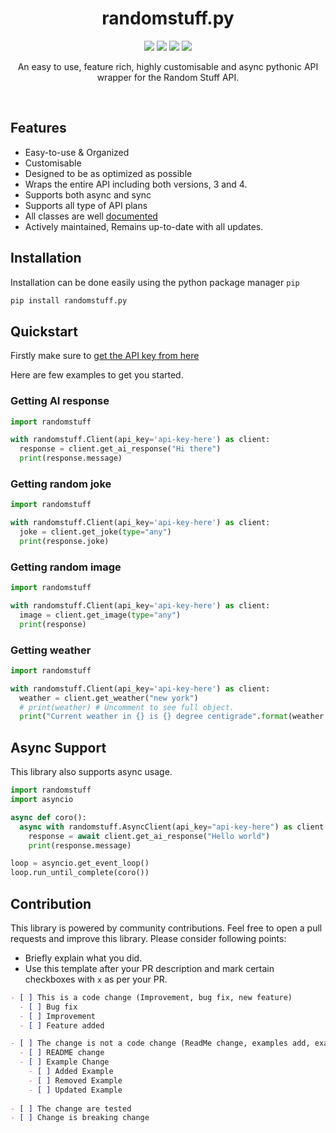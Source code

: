 <div>
  <h1 align='center'>
    randomstuff.py
  </h1>
</div>
<div>
  <p align='center'>
    <img src=https://img.shields.io/pypi/dm/randomstuff.py?color=success&label=PyPi%20Downloads&style=flat-square>
    <img src=https://img.shields.io/github/issues/nerdguyahmad/randomstuff.py?color=success&label=Active%20Issues&style=flat-square>
    <img src=https://img.shields.io/badge/License-MIT-informational>
    <img src=https://img.shields.io/badge/Stable_Version-1.6.0-informational>
  </p>
  <p align='center'>
    An easy to use, feature rich, highly customisable and async pythonic API wrapper for the Random Stuff API.
  </p>
</div>
<br>

## Features
- Easy-to-use & Organized
- Customisable
- Designed to be as optimized as possible
- Wraps the entire API including both versions, 3 and 4.
- Supports both async and sync
- Supports all type of API plans
- All classes are well [documented](https://nerdguyahmad.gitbook.io/randomstuff)
- Actively maintained, Remains up-to-date with all updates.

## Installation
Installation can be done easily using the python package manager `pip`
```bash
pip install randomstuff.py
```

## Quickstart
Firstly make sure to [get the API key from here](https://api.pgamerx.com/register)

Here are few examples to get you started.

### Getting AI response
```py
import randomstuff

with randomstuff.Client(api_key='api-key-here') as client:
  response = client.get_ai_response("Hi there")
  print(response.message)
```

### Getting random joke
```py
import randomstuff

with randomstuff.Client(api_key='api-key-here') as client:
  joke = client.get_joke(type="any")
  print(response.joke)
```

### Getting random image
```py
import randomstuff

with randomstuff.Client(api_key='api-key-here') as client:
  image = client.get_image(type="any")
  print(response)
```

### Getting weather
```py
import randomstuff

with randomstuff.Client(api_key='api-key-here') as client:
  weather = client.get_weather("new york")
  # print(weather) # Uncomment to see full object.
  print("Current weather in {} is {} degree centigrade".format(weather.location.name, weather.current.temprature))
```

## Async Support
This library also supports async usage.
```py
import randomstuff
import asyncio

async def coro():
  async with randomstuff.AsyncClient(api_key="api-key-here") as client:
    response = await client.get_ai_response("Hello world")
    print(response.message)

loop = asyncio.get_event_loop()
loop.run_until_complete(coro())
```
  
## Contribution
This library is powered by community contributions. Feel free to open a pull requests and improve this library. Please consider following points:
- Briefly explain what you did.
- Use this template after your PR description and mark certain checkboxes with `x` as per your PR.
```md
- [ ] This is a code change (Improvement, bug fix, new feature)
  - [ ] Bug fix
  - [ ] Improvement
  - [ ] Feature added

- [ ] The change is not a code change (ReadMe change, examples add, examples update etc.)
  - [ ] README change
  - [ ] Example Change
    - [ ] Added Example
    - [ ] Removed Example
    - [ ] Updated Example
  
- [ ] The change are tested
- [ ] Change is breaking change
```
